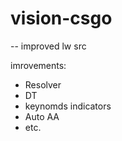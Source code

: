 # vision-csgo
-- improved lw src


imrovements:

- Resolver
- DT
- keynomds indicators
- Auto AA
- etc.
